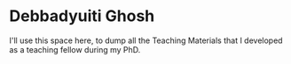 # Debbadyuiti Ghosh
I'll use this space here, to dump all the Teaching Materials that I developed as a teaching fellow during my PhD.
